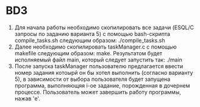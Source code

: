 # BD3
1. Для начала работы необходимо скопилировать все задачи (ESQL/C запросы по заданию варианта 5)
с помощью bash-скрипта compile_tasks.sh следующим образом: ./compile_tasks.sh
3. Далее необходимо скопилировать taskManager.c с помощью makefile следующим образом: make.
Результатом будет исполняемый файл main, который следует запустить так: ./main
5. После запуска taskManager пользователю предлагается ввести номер задания котоырй он бы хотел выполнить (согласно варианту 5),
в зависимости от выбора пользователя будет запущена программа, выполняющяя i-ое задание, порожденная в дочернем процессе.
Пользователь может завершить работу программы, нажав 'e'.
